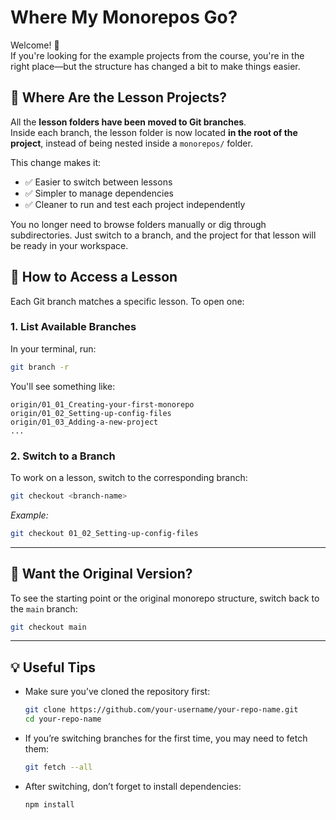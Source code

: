
# Where My Monorepos Go?

Welcome! 👋  
If you're looking for the example projects from the course, you're in the right place—but the structure has changed a bit to make things easier.

## 📁 Where Are the Lesson Projects?

All the **lesson folders have been moved to Git branches**.  
Inside each branch, the lesson folder is now located **in the root of the project**, instead of being nested inside a `monorepos/` folder.

This change makes it:
- ✅ Easier to switch between lessons
- ✅ Simpler to manage dependencies
- ✅ Cleaner to run and test each project independently

You no longer need to browse folders manually or dig through subdirectories. Just switch to a branch, and the project for that lesson will be ready in your workspace.

## 🧭 How to Access a Lesson

Each Git branch matches a specific lesson. To open one:

### 1. List Available Branches

In your terminal, run:

```bash
git branch -r
````

You'll see something like:

```
origin/01_01_Creating-your-first-monorepo
origin/01_02_Setting-up-config-files
origin/01_03_Adding-a-new-project
...
```

### 2. Switch to a Branch

To work on a lesson, switch to the corresponding branch:

```bash
git checkout <branch-name>
```

_Example:_

```bash
git checkout 01_02_Setting-up-config-files
```

---

## 🔄 Want the Original Version?

To see the starting point or the original monorepo structure, switch back to the `main` branch:

```bash
git checkout main
```

---

## 💡 Useful Tips

- Make sure you’ve cloned the repository first:
    
    ```bash
    git clone https://github.com/your-username/your-repo-name.git
    cd your-repo-name
    ```
    
- If you’re switching branches for the first time, you may need to fetch them:
    
    ```bash
    git fetch --all
    ```
    
- After switching, don’t forget to install dependencies:
    
    ```bash
    npm install
    ```